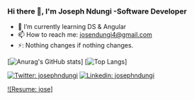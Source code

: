 ### Hi there 👋, I'm Joseph Ndungi -Software Developer


- 🌱 I’m currently learning DS & Angular
- 📫 How to reach me: <josendungi4@gmail.com>
- ⚡: Nothing changes if nothing changes.

[![Anurag's GitHub stats](https://github-readme-stats.vercel.app/api?username=Joseph-Ndungi)]
[![Top Langs](https://github-readme-stats.vercel.app/api/top-langs/?username=Joseph-Ndungi&layout=compact)]

[![Twitter: josephndungi](https://img.shields.io/twitter/follow/josephndungi?style=social)](https://twitter.com/josejrke)
[![Linkedin: josephndungi](https://img.shields.io/badge/-josephndungi-blue?style=flat-square&logo=Linkedin&logoColor=white&link=https://www.linkedin.com/in/josephndungi/)](https://www.linkedin.com/in/joseph-ndungi-91b2a7195/?lipi=urn%3Ali%3Apage%3Ad_flagship3_feed%3B5BLZxDBmTzSvosAAGYReeg%3D%3D)

[![Resume: jose]](https://docs.google.com/document/d/1Nf5ZMkZtM6djM-P0jxkN7QnhL9iCpWgOhc3GiwHf8cY/edit?usp=sharing)
